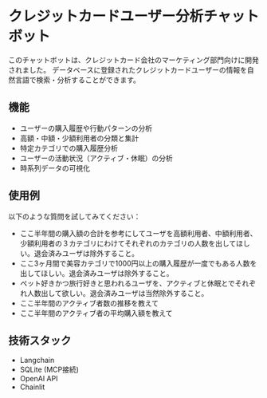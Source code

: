 # クレジットカードユーザー分析チャットボット

このチャットボットは、クレジットカード会社のマーケティング部門向けに開発されました。
データベースに登録されたクレジットカードユーザーの情報を自然言語で検索・分析することができます。

## 機能

- ユーザーの購入履歴や行動パターンの分析
- 高額・中額・少額利用者の分類と集計
- 特定カテゴリでの購入履歴分析
- ユーザーの活動状況（アクティブ・休眠）の分析
- 時系列データの可視化

## 使用例

以下のような質問を試してみてください：

- ここ半年間の購入額の合計を参考にしてユーザを高額利用者、中額利用者、少額利用者の３カテゴリにわけてそれぞれのカテゴリの人数を出してほしい。退会済みユーザは除外すること。
- ここ3ヶ月間で美容カテゴリで1000円以上の購入履歴が一度でもある人数を出してほしい。退会済みユーザは除外すること。
- ペット好きかつ旅行好きと思われるユーザを、アクティブと休眠とでそれぞれ人数出して欲しい。退会済みユーザは当然除外すること。
- ここ半年間のアクティブ者数の推移を教えて
- ここ半年間のアクティブ者の平均購入額を教えて

## 技術スタック

- Langchain
- SQLite (MCP接続)
- OpenAI API
- Chainlit
